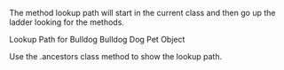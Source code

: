 The method lookup path will start in the current class and then go up the ladder looking for the methods.  

Lookup Path for Bulldog
Bulldog
Dog
Pet
Object

Use the .ancestors class method to show the lookup path.
